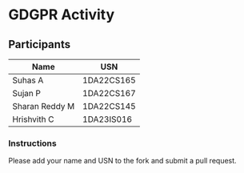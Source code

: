 # GDGPR Activity

## Participants

| Name   | USN        |
|--------|------------|
| Suhas A| 1DA22CS165 |
| Sujan P| 1DA22CS167 |
| Sharan Reddy M| 1DA22CS145|
| Hrishvith C| 1DA23IS016 |
### Instructions
Please add your name and USN to the fork and submit a pull request.

